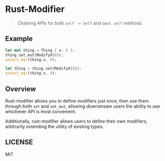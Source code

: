 # Rust-Modifier

> Chaining APIs for both `self -> Self` and `&mut self` methods.

## Example

```rust
let mut thing = Thing { x: 6 };
thing.set_mut(ModifyX(8));
assert_eq!(thing.x, 8);

let thing = thing.set(ModifyX(9));
assert_eq!(thing.x, 9);
```

## Overview

Rust-modifier allows you to define modifiers just once, then
use them through both `set` and `set_mut`, allowing downstream
users the ability to use whichever API is most convenient.

Additionally, rust-modifier allows users to define their own
modifiers, arbitrarily extending the utility of existing types.

## LICENSE

MIT

